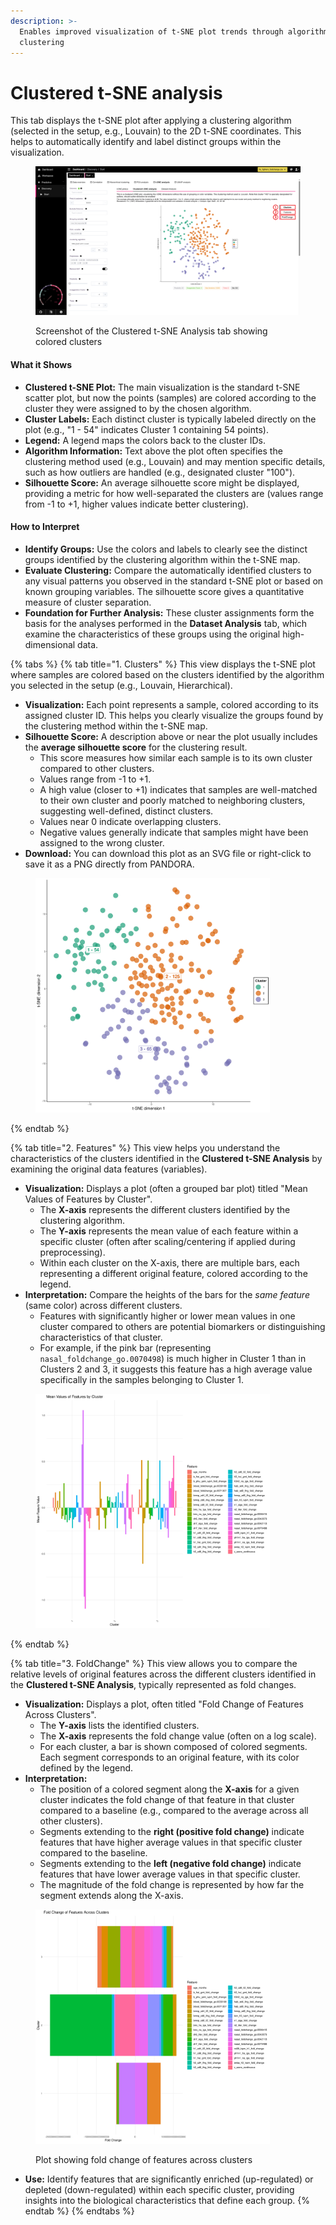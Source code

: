 ```yaml
---
description: >-
  Enables improved visualization of t-SNE plot trends through algorithmic
  clustering
---
```


# Clustered t-SNE analysis

This tab displays the t-SNE plot after applying a clustering algorithm (selected in the setup, e.g., Louvain) to the 2D t-SNE coordinates. This helps to automatically identify and label distinct groups within the visualization.

<figure><img src="../../../.gitbook/assets/tSNE_Clustered tSNE_Highres-min_annotated.png" alt=""><figcaption><p>Screenshot of the Clustered t-SNE Analysis tab showing colored clusters</p></figcaption></figure>

#### What it Shows

* **Clustered t-SNE Plot:** The main visualization is the standard t-SNE scatter plot, but now the points (samples) are colored according to the cluster they were assigned to by the chosen algorithm.
* **Cluster Labels:** Each distinct cluster is typically labeled directly on the plot (e.g., "1 - 54" indicates Cluster 1 containing 54 points).
* **Legend:** A legend maps the colors back to the cluster IDs.
* **Algorithm Information:** Text above the plot often specifies the clustering method used (e.g., Louvain) and may mention specific details, such as how outliers are handled (e.g., designated cluster "100").
* **Silhouette Score:** An average silhouette score might be displayed, providing a metric for how well-separated the clusters are (values range from -1 to +1, higher values indicate better clustering).

#### How to Interpret

* **Identify Groups:** Use the colors and labels to clearly see the distinct groups identified by the clustering algorithm within the t-SNE map.
* **Evaluate Clustering:** Compare the automatically identified clusters to any visual patterns you observed in the standard t-SNE plot or based on known grouping variables. The silhouette score gives a quantitative measure of cluster separation.
* **Foundation for Further Analysis:** These cluster assignments form the basis for the analyses performed in the **Dataset Analysis** tab, which examine the characteristics of these groups using the original high-dimensional data.

{% tabs %}
{% tab title="1. Clusters" %}
This view displays the t-SNE plot where samples are colored based on the clusters identified by the algorithm you selected in the setup (e.g., Louvain, Hierarchical).

* **Visualization:** Each point represents a sample, colored according to its assigned cluster ID. This helps you clearly visualize the groups found by the clustering method within the t-SNE map.
* **Silhouette Score:** A description above or near the plot usually includes the **average silhouette score** for the clustering result.
  * This score measures how similar each sample is to its own cluster compared to other clusters.
  * Values range from -1 to +1.
  * A high value (closer to +1) indicates that samples are well-matched to their own cluster and poorly matched to neighboring clusters, suggesting well-defined, distinct clusters.
  * Values near 0 indicate overlapping clusters.
  * Negative values generally indicate that samples might have been assigned to the wrong cluster.
* **Download:** You can download this plot as an SVG file or right-click to save it as a PNG directly from PANDORA.

<figure><img src="../../../.gitbook/assets/Clustered_tSNE.png" alt="" width="375"><figcaption></figcaption></figure>
{% endtab %}

{% tab title="2. Features" %}
This view helps you understand the characteristics of the clusters identified in the **Clustered t-SNE Analysis** by examining the original data features (variables).

* **Visualization:** Displays a plot (often a grouped bar plot) titled "Mean Values of Features by Cluster".
  * The **X-axis** represents the different clusters identified by the clustering algorithm.
  * The **Y-axis** represents the mean value of each feature within a specific cluster (often after scaling/centering if applied during preprocessing).
  * Within each cluster on the X-axis, there are multiple bars, each representing a different original feature, colored according to the legend.
* **Interpretation:** Compare the heights of the bars for the _same feature_ (same color) across different clusters.
  * Features with significantly higher or lower mean values in one cluster compared to others are potential biomarkers or distinguishing characteristics of that cluster.
  * For example, if the pink bar (representing `nasal_foldchange_go.0070498`) is much higher in Cluster 1 than in Clusters 2 and 3, it suggests this feature has a high average value specifically in the samples belonging to Cluster 1.

<figure><img src="../../../.gitbook/assets/tSNE_CLustered t-SNE_ FeaturesPlot.png" alt="" width="375"><figcaption></figcaption></figure>
{% endtab %}

{% tab title="3. FoldChange" %}
This view allows you to compare the relative levels of original features across the different clusters identified in the **Clustered t-SNE Analysis**, typically represented as fold changes.

* **Visualization:** Displays a plot, often titled "Fold Change of Features Across Clusters".
  * The **Y-axis** lists the identified clusters.
  * The **X-axis** represents the fold change value (often on a log scale).
  * For each cluster, a bar is shown composed of colored segments. Each segment corresponds to an original feature, with its color defined by the legend.
* **Interpretation:**
  * The position of a colored segment along the **X-axis** for a given cluster indicates the fold change of that feature in that cluster compared to a baseline (e.g., compared to the average across all other clusters).
  * Segments extending to the **right (positive fold change)** indicate features that have higher average values in that specific cluster compared to the baseline.
  * Segments extending to the **left (negative fold change)** indicate features that have lower average values in that specific cluster.
  * The magnitude of the fold change is represented by how far the segment extends along the X-axis.

<figure><img src="../../../.gitbook/assets/tSNE_CLustered t-SNE_ FoldChangePlot.png" alt="" width="375"><figcaption><p>Plot showing fold change of features across clusters</p></figcaption></figure>

* **Use:** Identify features that are significantly enriched (up-regulated) or depleted (down-regulated) within each specific cluster, providing insights into the biological characteristics that define each group.
{% endtab %}
{% endtabs %}

